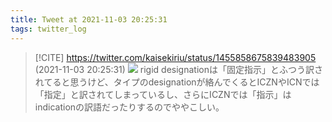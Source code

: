 ```yaml
---
title: Tweet at 2021-11-03 20:25:31
tags: twitter_log
---
```


> [!CITE] https://twitter.com/kaisekiriu/status/1455858675839483905 (2021-11-03 20:25:31)
> ![](https://twitter.com/kaisekiriu/status/1455858675839483905)
> rigid designationは「固定指示」とふつう訳されてると思うけど、タイプのdesignationが絡んでくるとICZNやICNでは「指定」と訳されてしまっているし、さらにICZNでは「指示」はindicationの訳語だったりするのでややこしい。
